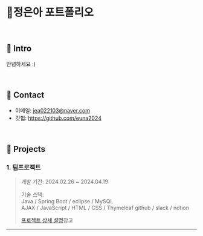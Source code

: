 # 📜정은아 포트폴리오

</br>

## :pushpin: Intro
안녕하세요 :)

</br>

## :pushpin: Contact
- 이메일: jea022103@naver.com
- 깃헙: https://github.com/euna2024

</br>

## :pushpin: Projects
### 1. 팀프로젝트
>개발 기간: 2024.02.26 ~ 2024.04.19
>  
>기술 스택:  
>Java / Spring Boot / eclipse / MySQL   
>AJAX / JavaScript / HTML / CSS / Thymeleaf
>github / slack / notion
>
>[프로젝트 상세 설명](https://github.com/kimsuujeong/KD3_B_Project)참고




---

